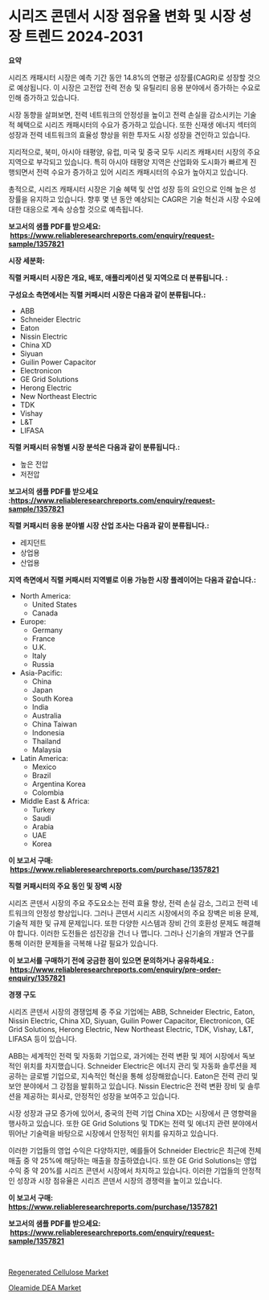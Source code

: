 <p><h1>시리즈 콘덴서 시장 점유율 변화 및 시장 성장 트렌드 2024-2031</h1></p><p><strong>요약</strong></p>
<p><p>시리즈 캐패시터 시장은 예측 기간 동안 14.8%의 연평균 성장률(CAGR)로 성장할 것으로 예상됩니다. 이 시장은 고전압 전력 전송 및 유틸리티 응용 분야에서 증가하는 수요로 인해 증가하고 있습니다.</p><p>시장 동향을 살펴보면, 전력 네트워크의 안정성을 높이고 전력 손실을 감소시키는 기술적 혜택으로 시리즈 캐패시터의 수요가 증가하고 있습니다. 또한 신재생 에너지 섹터의 성장과 전력 네트워크의 효율성 향상을 위한 투자도 시장 성장을 견인하고 있습니다.</p><p>지리적으로, 북미, 아시아 태평양, 유럽, 미국 및 중국 모두 시리즈 캐패시터 시장의 주요 지역으로 부각되고 있습니다. 특히 아시아 태평양 지역은 산업화와 도시화가 빠르게 진행되면서 전력 수요가 증가하고 있어 시리즈 캐패시터의 수요가 높아지고 있습니다.</p><p>총적으로, 시리즈 캐패시터 시장은 기술 혜택 및 산업 성장 등의 요인으로 인해 높은 성장률을 유지하고 있습니다. 향후 몇 년 동안 예상되는 CAGR은 기술 혁신과 시장 수요에 대한 대응으로 계속 상승할 것으로 예측됩니다.</p></p>
<p><strong>보고서의 샘플 PDF를 받으세요: &nbsp;<a href="https://www.reliableresearchreports.com/enquiry/request-sample/1357821">https://www.reliableresearchreports.com/enquiry/request-sample/1357821</a></strong></p>
<p><strong>시장 세분화:</strong></p>
<p><strong> 직렬 커패시터 시장은 개요, 배포, 애플리케이션 및 지역으로 더 분류됩니다. :</strong></p>
<p><strong>구성요소 측면에서는 직렬 커패시터 시장은 다음과 같이 분류됩니다.:</strong></p>
<p><ul><li>ABB</li><li>Schneider Electric</li><li>Eaton</li><li>Nissin Electric</li><li>China XD</li><li>Siyuan</li><li>Guilin Power Capacitor</li><li>Electronicon</li><li>GE Grid Solutions</li><li>Herong Electric</li><li>New Northeast Electric</li><li>TDK</li><li>Vishay</li><li>L&T</li><li>LIFASA</li></ul></p>
<p><strong> 직렬 커패시터 유형별 시장 분석은 다음과 같이 분류됩니다.:</strong></p>
<p><ul><li>높은 전압</li><li>저전압</li></ul></p>
<p><strong>보고서의 샘플 PDF를 받으세요 :<a href="https://www.reliableresearchreports.com/enquiry/request-sample/1357821">https://www.reliableresearchreports.com/enquiry/request-sample/1357821</a></strong></p>
<p><strong> 직렬 커패시터 응용 분야별 시장 산업 조사는 다음과 같이 분류됩니다.:</strong></p>
<p><ul><li>레지던트</li><li>상업용</li><li>산업용</li></ul></p>
<p><strong>지역 측면에서 직렬 커패시터 지역별로 이용 가능한 시장 플레이어는 다음과 같습니다.:</strong></p>
<p><ul>
    <li>
        North America:
        <ul>
            <li>United States</li>
            <li>Canada</li>
        </ul>
    </li>
    <li>
        Europe:
        <ul>
            <li>Germany</li>
            <li>France</li>
            <li>U.K.</li>
            <li>Italy</li>
            <li>Russia</li>
        </ul>
    </li>
    <li>
        Asia-Pacific:
        <ul>
            <li>China</li>
            <li>Japan</li>
            <li>South Korea</li>
            <li>India</li>
            <li>Australia</li>
            <li>China Taiwan</li>
            <li>Indonesia</li>
            <li>Thailand</li>
            <li>Malaysia</li>
        </ul>
    </li>
    <li>
        Latin America:
        <ul>
            <li>Mexico</li>
            <li>Brazil</li>
            <li>Argentina Korea</li>
            <li>Colombia</li>
        </ul>
    </li>
    <li>
        Middle East & Africa:
        <ul>
            <li>Turkey</li>
            <li>Saudi</li>
            <li>Arabia</li>
            <li>UAE</li>
            <li>Korea</li>
        </ul>
    </li>
    </ul></p>
<p><strong>이 보고서 구매: &nbsp;<a href="https://www.reliableresearchreports.com/purchase/1357821">https://www.reliableresearchreports.com/purchase/1357821</a></strong></p>
<p><strong>직렬 커패시터의 주요 동인 및 장벽 시장</strong></p>
<p><p>시리즈 콘덴서 시장의 주요 주도요소는 전력 효율 향상, 전력 손실 감소, 그리고 전력 네트워크의 안정성 향상입니다. 그러나 콘덴서 시리즈 시장에서의 주요 장벽은 비용 문제, 기술적 제한 및 규제 문제입니다. 또한 다양한 시스템과 장비 간의 호환성 문제도 해결해야 합니다. 이러한 도전들은 섬진강을 건너 나 맵니다. 그러나 신기술의 개발과 연구를 통해 이러한 문제들을 극복해 나갈 필요가 있습니다.</p></p>
<p><strong>이 보고서를 구매하기 전에 궁금한 점이 있으면 문의하거나 공유하세요.: &nbsp;<a href="https://www.reliableresearchreports.com/enquiry/pre-order-enquiry/1357821">https://www.reliableresearchreports.com/enquiry/pre-order-enquiry/1357821</a></strong></p>
<p><strong>경쟁 구도</strong></p>
<p><p>시리즈 콘덴서 시장의 경쟁업체 중 주요 기업에는 ABB, Schneider Electric, Eaton, Nissin Electric, China XD, Siyuan, Guilin Power Capacitor, Electronicon, GE Grid Solutions, Herong Electric, New Northeast Electric, TDK, Vishay, L&T, LIFASA 등이 있습니다. </p><p>ABB는 세계적인 전력 및 자동화 기업으로, 과거에는 전력 변환 및 제어 시장에서 독보적인 위치를 차지했습니다. Schneider Electric은 에너지 관리 및 자동화 솔루션을 제공하는 글로벌 기업으로, 지속적인 혁신을 통해 성장해왔습니다. Eaton은 전력 관리 및 보안 분야에서 그 강점을 발휘하고 있습니다. Nissin Electric은 전력 변환 장비 및 솔루션을 제공하는 회사로, 안정적인 성장을 보여주고 있습니다.</p><p>시장 성장과 규모 증가에 있어서, 중국의 전력 기업 China XD는 시장에서 큰 영향력을 행사하고 있습니다. 또한 GE Grid Solutions 및 TDK는 전력 및 에너지 관련 분야에서 뛰어난 기술력을 바탕으로 시장에서 안정적인 위치를 유지하고 있습니다.</p><p>이러한 기업들의 영업 수익은 다양하지만, 예를들어 Schneider Electric은 최근에 전체 매출 중 약 25%에 해당하는 매출을 창출하였습니다. 또한 GE Grid Solutions는 영업 수익 중 약 20%를 시리즈 콘덴서 시장에서 차지하고 있습니다. 이러한 기업들의 안정적인 성장과 시장 점유율은 시리즈 콘덴서 시장의 경쟁력을 높이고 있습니다.</p></p>
<p><strong>이 보고서 구매: &nbsp; <a href="https://www.reliableresearchreports.com/purchase/1357821">https://www.reliableresearchreports.com/purchase/1357821</a></strong></p>
<p><strong>보고서의 샘플 PDF를 받으세요: &nbsp;<a href="https://www.reliableresearchreports.com/enquiry/request-sample/1357821">https://www.reliableresearchreports.com/enquiry/request-sample/1357821</a></strong><strong></strong></p>
<p>&nbsp;</p>
<p><p><a href="https://github.com/edytherolanlouisejk1miz0wig/Market-Research-Report-List-1/blob/main/regenerated-cellulose-market.md">Regenerated Cellulose Market</a></p><p><a href="https://military-diascia-e68.notion.site/Insights-into-Oleamide-DEA-Market-Size-Analysing-Market-Share-Trends-and-Growth-from-2024-to-2031-172fdcdca8ac46e49e149566b6988221">Oleamide DEA Market</a></p></p>